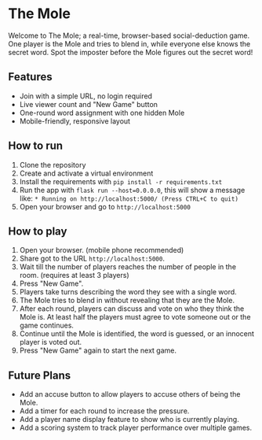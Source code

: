 # The Mole

Welcome to The Mole; a real-time, browser-based social-deduction game.
One player is the Mole and tries to blend in, while everyone else knows the secret word.
Spot the imposter before the Mole figures out the secret word!

## Features

- Join with a simple URL, no login required
- Live viewer count and "New Game" button
- One-round word assignment with one hidden Mole
- Mobile-friendly, responsive layout

## How to run

1. Clone the repository
2. Create and activate a virtual environment
3. Install the requirements with `pip install -r requirements.txt`
4. Run the app with `flask run --host=0.0.0.0`, this will show a message like: `* Running on http://localhost:5000/ (Press CTRL+C to quit)`
5. Open your browser and go to `http://localhost:5000`

## How to play

1. Open your browser. (mobile phone recommended)
2. Share got to the URL `http://localhost:5000`.
3. Wait till the number of players reaches the number of people in the room. (requires at least 3 players)
4. Press "New Game".
5. Players take turns describing the word they see with a single word.
6. The Mole tries to blend in without revealing that they are the Mole.
7. After each round, players can discuss and vote on who they think the Mole is. At least half the players must agree to vote someone out or the game continues.
8. Continue until the Mole is identified, the word is guessed, or an innocent player is voted out.
9. Press "New Game" again to start the next game.

## Future Plans

- Add an accuse button to allow players to accuse others of being the Mole.
- Add a timer for each round to increase the pressure.
- Add a player name display feature to show who is currently playing.
- Add a scoring system to track player performance over multiple games.

